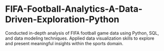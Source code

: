 # FIFA-Football-Analytics-A-Data-Driven-Exploration-Python
Conducted in-depth analysis of FIFA football game data using Python, SQL, and data modeling techniques. Applied data visualization skills to explore and present meaningful insights within the sports domain.
